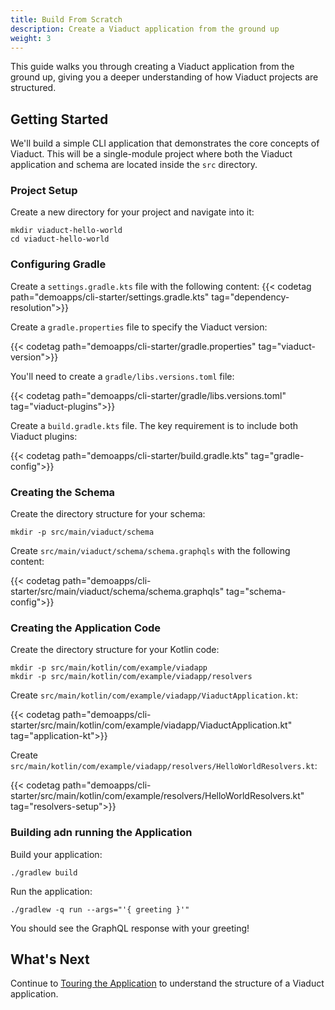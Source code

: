 ```yaml
---
title: Build From Scratch
description: Create a Viaduct application from the ground up
weight: 3
---
```


This guide walks you through creating a Viaduct application from the ground up, giving you a deeper understanding of how Viaduct projects are structured.

## Getting Started

We'll build a simple CLI application that demonstrates the core concepts of Viaduct. This will be a single-module project where both the Viaduct application and schema are located inside the `src` directory.

### Project Setup

Create a new directory for your project and navigate into it:

```shell
mkdir viaduct-hello-world
cd viaduct-hello-world
```

### Configuring Gradle

Create a `settings.gradle.kts` file with the following content:
{{< codetag path="demoapps/cli-starter/settings.gradle.kts" tag="dependency-resolution">}}

Create a `gradle.properties` file to specify the Viaduct version:

{{< codetag path="demoapps/cli-starter/gradle.properties" tag="viaduct-version">}}


You'll need to create a `gradle/libs.versions.toml` file:

{{< codetag path="demoapps/cli-starter/gradle/libs.versions.toml" tag="viaduct-plugins">}}

Create a `build.gradle.kts` file. The key requirement is to include both Viaduct plugins:

{{< codetag path="demoapps/cli-starter/build.gradle.kts" tag="gradle-config">}}

### Creating the Schema

Create the directory structure for your schema:

```shell
mkdir -p src/main/viaduct/schema
```

Create `src/main/viaduct/schema/schema.graphqls` with the following content:


{{< codetag path="demoapps/cli-starter/src/main/viaduct/schema/schema.graphqls" tag="schema-config">}}

### Creating the Application Code

Create the directory structure for your Kotlin code:

```shell
mkdir -p src/main/kotlin/com/example/viadapp
mkdir -p src/main/kotlin/com/example/viadapp/resolvers
```

Create `src/main/kotlin/com/example/viadapp/ViaductApplication.kt`:

{{< codetag path="demoapps/cli-starter/src/main/kotlin/com/example/viadapp/ViaductApplication.kt" tag="application-kt">}}

Create `src/main/kotlin/com/example/viadapp/resolvers/HelloWorldResolvers.kt`:

{{< codetag path="demoapps/cli-starter/src/main/kotlin/com/example/resolvers/HelloWorldResolvers.kt" tag="resolvers-setup">}}

### Building adn running the Application

Build your application:

```shell
./gradlew build
```

Run the application:

```shell
./gradlew -q run --args="'{ greeting }'"
```

You should see the GraphQL response with your greeting!

## What's Next

Continue to [Touring the Application](../../tour) to understand the structure of a Viaduct application.
